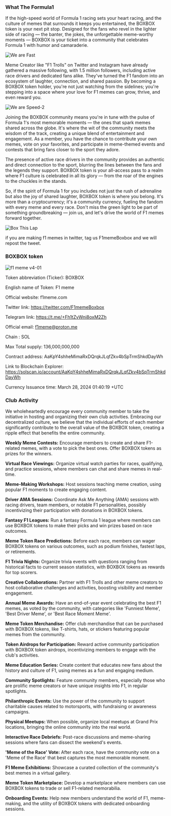 ### What The Formula1

If the high-speed world of Formula 1 racing sets your heart racing, and the culture of memes that surrounds it keeps you entertained, the BOXBOX token is your next pit stop. Designed for the fans who revel in the lighter side of racing — the banter, the jokes, the unforgettable meme-worthy moments — BOXBOX is your ticket into a community that celebrates Formula 1 with humor and camaraderie.


![We are Fast](https://github.com/starsseed/memetoken/assets/146839166/c01e6b15-edc7-49af-835a-c2699a696403)


Meme Creator like "F1 Trolls" on Twitter and Instagram have already gathered a massive following, with 1.5 million followers, including active race drivers and dedicated fans alike. They've turned the F1 fandom into an ecosystem of laughter, connection, and shared passion. By becoming a BOXBOX token holder, you're not just watching from the sidelines; you're stepping into a space where your love for F1 memes can grow, thrive, and even reward you.

![We are Speed-2](https://github.com/starsseed/memetoken/assets/146839166/2be37894-410a-49e4-b409-a0106b3de7ec)


Joining the BOXBOX community means you're in tune with the pulse of Formula 1's most memorable moments — the ones that spark memes shared across the globe. It's where the wit of the community meets the wisdom of the track, creating a unique blend of entertainment and engagement. As a member, you have the chance to contribute your own memes, vote on your favorites, and participate in meme-themed events and contests that bring fans closer to the sport they adore.




The presence of active race drivers in the community provides an authentic and direct connection to the sport, blurring the lines between the fans and the legends they support. BOXBOX token is your all-access pass to a realm where F1 culture is celebrated in all its glory — from the roar of the engines to the chuckles in the stands.

So, if the spirit of Formula 1 for you includes not just the rush of adrenaline but also the joy of shared laughter, BOXBOX token is where you belong. It's more than a cryptocurrency; it's a community currency, fueling the fandom with every meme and every race. Don't miss the green light to be part of something groundbreaking — join us, and let's drive the world of F1 memes forward together.


![Box This Lap](https://github.com/starsseed/memetoken/assets/146839166/826289eb-926f-40ec-8d64-d34af81a0585)

if you are making f1 memes in twitter, tag us F1memeBoxbox and we will repost the tweet.



### BOXBOX token 

![f1 meme v4-01](https://github.com/starsseed/memetoken/assets/146839166/8476b0d0-dbaf-4c01-834c-9cf7a6de6c33)

Token abbreviation (Ticker): BOXBOX

English name of Token: F1 meme

Official website: f1meme.com

Twitter link: https://twitter.com/F1memeBoxbox

Telegram link: https://t.me/+Fh1tZvWni8oxM2Zh

Official email: f1meme@proton.me

Chain : SOL

Max Total supply: 136,000,000,000

Contract address: AaKpY4shheMimaRxDQrqkJLqfZkv4bSpTrmShkdDayWh

Link to Blockchain Explorer: https://solscan.io/account/AaKpY4shheMimaRxDQrqkJLqfZkv4bSpTrmShkdDayWh

Currency Issuance time: March 28, 2024 01:40:19 +UTC




### Club Activity

We wholeheartedly encourage every community member to take the initiative in hosting and organizing their own club activities. Embracing our decentralized culture, we believe that the individual efforts of each member significantly contribute to the overall value of the BOXBOX token, creating a ripple effect that benefits the entire community.

**Weekly Meme Contests:** Encourage members to create and share F1-related memes, with a vote to pick the best ones. Offer BOXBOX tokens as prizes for the winners.

**Virtual Race Viewings:** Organize virtual watch parties for races, qualifying, and practice sessions, where members can chat and share memes in real-time.

**Meme-Making Workshops:** Host sessions teaching meme creation, using popular F1 moments to create engaging content.

**Driver AMA Sessions:** Coordinate Ask Me Anything (AMA) sessions with racing drivers, team members, or notable F1 personalities, possibly incentivizing their participation with donations in BOXBOX tokens.

**Fantasy F1 Leagues:** Run a fantasy Formula 1 league where members can use BOXBOX tokens to make their picks and win prizes based on race outcomes.

**Meme Token Race Predictions:** Before each race, members can wager BOXBOX tokens on various outcomes, such as podium finishes, fastest laps, or retirements.

**F1 Trivia Nights:** Organize trivia events with questions ranging from historical facts to current season statistics, with BOXBOX tokens as rewards for top scorers.

**Creative Collaborations:** Partner with F1 Trolls and other meme creators to host collaborative challenges and activities, boosting visibility and member engagement.

**Annual Meme Awards:** Have an end-of-year event celebrating the best F1 memes, as voted by the community, with categories like 'Funniest Meme', 'Best Driver Meme', or 'Best Race Moment Meme'.

**Meme Token Merchandise:** Offer club merchandise that can be purchased with BOXBOX tokens, like T-shirts, hats, or stickers featuring popular memes from the community.

**Token Airdrops for Participation:** Reward active community participation with BOXBOX token airdrops, incentivizing members to engage with the club's activities.

**Meme Education Series:** Create content that educates new fans about the history and culture of F1, using memes as a fun and engaging medium.

**Community Spotlights:** Feature community members, especially those who are prolific meme creators or have unique insights into F1, in regular spotlights.

**Philanthropic Events:** Use the power of the community to support charitable causes related to motorsports, with fundraising or awareness campaigns.

**Physical Meetups:** When possible, organize local meetups at Grand Prix locations, bringing the online community into the real world.

**Interactive Race Debriefs:** Post-race discussions and meme-sharing sessions where fans can dissect the weekend's events.

**'Meme of the Race' Vote:** After each race, have the community vote on a 'Meme of the Race' that best captures the most memorable moment.

**F1 Meme Exhibitions:** Showcase a curated collection of the community's best memes in a virtual gallery.

**Meme Token Marketplace:** Develop a marketplace where members can use BOXBOX tokens to trade or sell F1-related memorabilia.

**Onboarding Events:** Help new members understand the world of F1, meme-making, and the utility of BOXBOX tokens with dedicated onboarding sessions.


